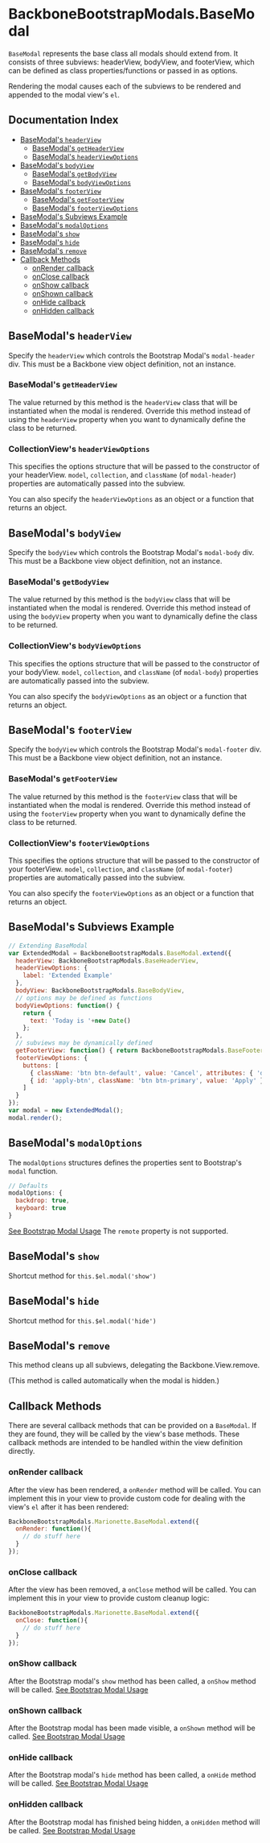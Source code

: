 # BackboneBootstrapModals.BaseModal

`BaseModal` represents the base class all modals should extend from. It 
consists of three subviews: headerView, bodyView, and footerView, which can be defined as class properties/functions or passed in as options.

Rendering the modal causes each of the subviews to be rendered and appended to the modal view's `el`.

## Documentation Index

* [BaseModal's `headerView`](#basemodals-headerview)
  * [BaseModal's `getHeaderView`](#basemodals-getheaderview)
  * [BaseModal's `headerViewOptions`](#basemodals-headerviewoptions)
* [BaseModal's `bodyView`](#basemodals-bodyview)
  * [BaseModal's `getBodyView`](#basemodals-getbodyview)
  * [BaseModal's `bodyViewOptions`](#basemodals-bodyviewoptions)
* [BaseModal's `footerView`](#basemodals-footerview)
  * [BaseModal's `getFooterView`](#basemodals-getfooteriew)
  * [BaseModal's `footerViewOptions`](#basemodals-footerviewoptions)
* [BaseModal's Subviews Example](#basemodals-subviews-example)
* [BaseModal's `modalOptions`](#basemodals-modaloptions)
* [BaseModal's `show`](#basemodals-show)
* [BaseModal's `hide`](#basemodals-hide)
* [BaseModal's `remove`](#basemodals-remove)
* [Callback Methods](#callback-methods)
  * [onRender callback](#onrender-callback)
  * [onClose callback](#onclose-callback)
  * [onShow callback](#onshow-callback)
  * [onShown callback](#onshown-callback)
  * [onHide callback](#onhide-callback)
  * [onHidden callback](#onhidden-callback)

## BaseModal's `headerView`

Specify the `headerView` which controls the Bootstrap Modal's `modal-header` div. This must be
a Backbone view object definition, not an instance.

### BaseModal's `getHeaderView`
The value returned by this method is the `headerView` class that will be instantiated when the modal is rendered. Override this method instead of using the `headerView` property when you want to dynamically define the class to be returned.

### CollectionView's `headerViewOptions`

This specifies the options structure that will be passed to the constructor of your headerView.
`model`, `collection`, and `className` (of `modal-header`) properties are automatically passed into the subview.

You can also specify the `headerViewOptions` as an object or a function that returns an object.

## BaseModal's `bodyView`

Specify the `bodyView` which controls the Bootstrap Modal's `modal-body` div. This must be
a Backbone view object definition, not an instance.

### BaseModal's `getBodyView`
The value returned by this method is the `bodyView` class that will be instantiated when the modal is rendered. Override this method instead of using the `bodyView` property when you want to dynamically define the class to be returned.

### CollectionView's `bodyViewOptions`

This specifies the options structure that will be passed to the constructor of your bodyView.
`model`, `collection`, and `className` (of `modal-body`) properties are automatically passed into the subview.

You can also specify the `bodyViewOptions` as an object or a function that returns an object.

## BaseModal's `footerView`

Specify the `bodyView` which controls the Bootstrap Modal's `modal-footer` div. This must be
a Backbone view object definition, not an instance.

### BaseModal's `getFooterView`
The value returned by this method is the `footerView` class that will be instantiated when the modal is rendered. Override this method instead of using the `footerView` property when you want to dynamically define the class to be returned.

### CollectionView's `footerViewOptions`

This specifies the options structure that will be passed to the constructor of your footerView.
`model`, `collection`, and `className` (of `modal-footer`) properties are automatically passed into the subview.

You can also specify the `footerViewOptions` as an object or a function that returns an object.

## BaseModal's Subviews Example

```javascript
// Extending BaseModal
var ExtendedModal = BackboneBootstrapModals.BaseModal.extend({
  headerView: BackboneBootstrapModals.BaseHeaderView,
  headerViewOptions: {
    label: 'Extended Example'
  },
  bodyView: BackboneBootstrapModals.BaseBodyView,
  // options may be defined as functions
  bodyViewOptions: function() {
    return {
      text: 'Today is '+new Date()
    };
  },
  // subviews may be dynamically defined
  getFooterView: function() { return BackboneBootstrapModals.BaseFooterView; },
  footerViewOptions: {
    buttons: [
      { className: 'btn btn-default', value: 'Cancel', attributes: { 'data-dismiss': 'modal', 'aria-hidden': 'true' }},
      { id: 'apply-btn', className: 'btn btn-primary', value: 'Apply' }
    ]
  }
});
var modal = new ExtendedModal();
modal.render();
```

## BaseModal's `modalOptions`

The `modalOptions` structures defines the properties sent to Bootstrap's `modal` function.

```javascript
// Defaults
modalOptions: {
  backdrop: true,
  keyboard: true
}
```

[See Bootstrap Modal Usage](http://getbootstrap.com/javascript/#modals-usage)
The `remote` property is not supported.

## BaseModal's `show`

Shortcut method for `this.$el.modal('show')`

## BaseModal's `hide`

Shortcut method for `this.$el.modal('hide')`

## BaseModal's `remove`

This method cleans up all subviews, delegating the Backbone.View.remove.

(This method is called automatically when the modal is hidden.)

## Callback Methods

There are several callback methods that can be provided on a
`BaseModal`. If they are found, they will be called by the
view's base methods. These callback methods are intended to be
handled within the view definition directly.

### onRender callback

After the view has been rendered, a `onRender` method will be called.
You can implement this in your view to provide custom code for dealing
with the view's `el` after it has been rendered:

```js
BackboneBootstrapModals.Marionette.BaseModal.extend({
  onRender: function(){
    // do stuff here
  }
});
```

### onClose callback

After the view has been removed, a `onClose` method will be called.
You can implement this in your view to provide custom cleanup logic:

```js
BackboneBootstrapModals.Marionette.BaseModal.extend({
  onClose: function(){
    // do stuff here
  }
});
```

### onShow callback

After the Bootstrap modal's `show` method has been called, a `onShow` method will be called. 
[See Bootstrap Modal Usage](http://getbootstrap.com/javascript/#modals-usage)

### onShown callback

After the Bootstrap modal has been made visible, a `onShown` method will be called.
[See Bootstrap Modal Usage](http://getbootstrap.com/javascript/#modals-usage)

### onHide callback

After the Bootstrap modal's `hide` method has been called, a `onHide` method will be called. 
[See Bootstrap Modal Usage](http://getbootstrap.com/javascript/#modals-usage)

### onHidden callback

After the Bootstrap modal has finished being hidden, a `onHidden` method will be called. 
[See Bootstrap Modal Usage](http://getbootstrap.com/javascript/#modals-usage)
